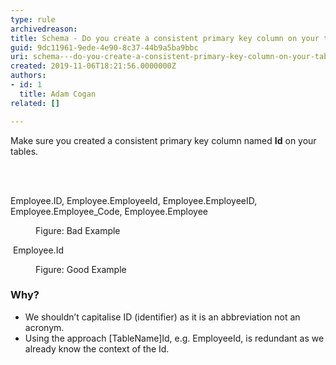 ```yaml
---
type: rule
archivedreason: 
title: Schema - Do you create a consistent primary key column on your tables?
guid: 9dc11961-9ede-4e90-8c37-44b9a5ba9bbc
uri: schema---do-you-create-a-consistent-primary-key-column-on-your-tables
created: 2019-11-06T18:21:56.0000000Z
authors:
- id: 1
  title: Adam Cogan
related: []

---
```



<p class="ssw15-rteElement-P">​Make sure you created a consistent primary key column named <strong>Id</strong> on your tables.<br></p>
<br><excerpt class='endintro'></excerpt><br>
<p class="ssw15-rteElement-CodeArea">Employee.ID, Employee.EmployeeId, Employee.EmployeeID, Employee.Employee_Code, Employee.Employee<br></p><dd class="ssw15-rteElement-FigureBad">Figure&#58; Bad Example​​​<br></dd><p class="ssw15-rteElement-CodeArea">​ Employee.Id<br></p><dd class="ssw15-rteElement-FigureGood">Figure&#58; Good Example<br></dd><h3 class="ssw15-rteElement-H3">​​​Why?<br></h3><p class="ssw15-rteElement-P"></p><ul><li>​We shouldn’t capitalise ID (identifier) as it is an abbreviation not an acronym.</li><li>​Using the a​pproach [TableName]Id, e.g. EmployeeId, is redundant as we already know the context of the Id.​<br></li></ul><p></p>


